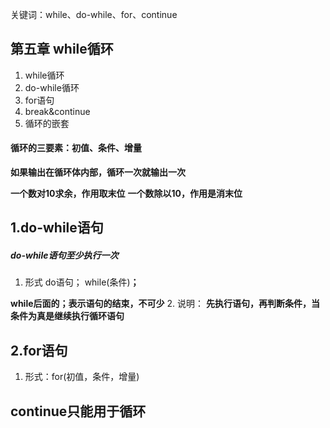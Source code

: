 关键词：while、do-while、for、continue



## 第五章 while循环
1. while循环
2. do-while循环
3. for语句
4. break&continue
5. 循环的嵌套

#### 循环的三要素：**初值、条件、增量**

**如果输出在循环体内部，循环一次就输出一次**

**一个数对10求余，作用取末位**
**一个数除以10，作用是消末位**


## 1.do-while语句
##### do-while语句至少执行一次
1. 形式 do语句；
        while(条件)**；**

**while后面的；表示语句的结束，不可少**
2. 说明：
**先执行语句，再判断条件，当条件为真是继续执行循环语句**

## 2.for语句
1. 形式：for(初值，条件，增量)

## continue只能用于循环
